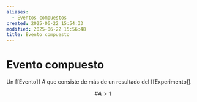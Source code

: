 ```yaml
---
aliases:
  - Eventos compuestos
created: 2025-06-22 15:54:33
modified: 2025-06-22 15:56:48
title: Evento compuesto
---
```


# Evento compuesto

Un [[Evento]] $A$ que consiste de más de un resultado del [[Experimento]].

$$
\# A > 1
$$
